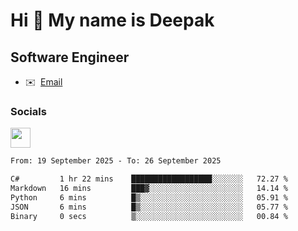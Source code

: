 Hi 👋 My name is Deepak
=======================

Software Engineer
-----------------
* ✉️  [Email](mailto:kumar.neu19@gmail.com)


### Socials

<p align="left"><a href="https://www.linkedin.com/in/deepak94kumar" target="_blank" rel="noreferrer"><img src="https://raw.githubusercontent.com/danielcranney/readme-generator/main/public/icons/socials/linkedin.svg" width="32" height="32" /></a></p>

<!--START_SECTION:waka-->

```txt
From: 19 September 2025 - To: 26 September 2025

C#         1 hr 22 mins    ██████████████████░░░░░░░   72.27 %
Markdown   16 mins         ███▓░░░░░░░░░░░░░░░░░░░░░   14.14 %
Python     6 mins          █▒░░░░░░░░░░░░░░░░░░░░░░░   05.91 %
JSON       6 mins          █▒░░░░░░░░░░░░░░░░░░░░░░░   05.77 %
Binary     0 secs          ▒░░░░░░░░░░░░░░░░░░░░░░░░   00.84 %
```

<!--END_SECTION:waka-->
